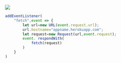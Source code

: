 ﻿[![](https://www.herokucdn.com/deploy/button.png)](https://heroku.com/deploy?template=https://github.com/reyu121/memory.git)

```js
addEventListener(
    "fetch",event => {
        let url=new URL(event.request.url);
        url.hostname="appname.herokuapp.com";
        let request=new Request(url,event.request);
        event. respondWith(
            fetch(request)
        )
    }
)
```